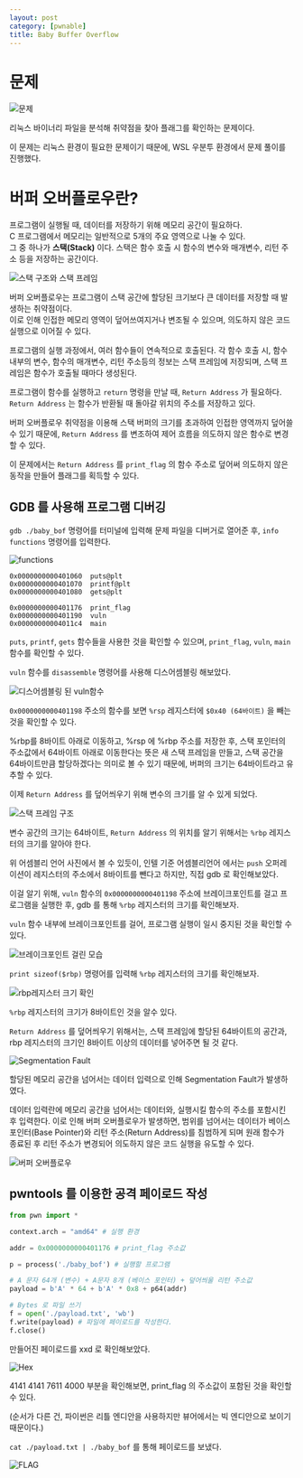 ```yaml
---
layout: post
category: [pwnable]
title: Baby Buffer Overflow
---
```


# 문제

![문제](/assets/img/2024-08-05-hawkis-baby-bof/problem.png)

리눅스 바이너리 파일을 분석해 취약점을 찾아 플래그를 확인하는 문제이다.

이 문제는 리눅스 환경이 필요한 문제이기 때문에, WSL 우분투 환경에서 문제 풀이를 진행했다.

# 버퍼 오버플로우란?

프로그램이 실행될 때, 데이터를 저장하기 위해 메모리 공간이 필요하다.   
C 프로그램에서 메모리는 일반적으로 5개의 주요 영역으로 나눌 수 있다.   
그 중 하나가 **스택(Stack)** 이다. 스택은 함수 호출 시 함수의 변수와 매개변수, 리턴 주소 등을 저장하는 공간이다.

![스택 구조와 스택 프레임](/assets/img/2024-08-05-hawkis-baby-bof/stack.png)

버퍼 오버플로우는 프로그램이 스택 공간에 할당된 크기보다 큰 데이터를 저장할 때 발생하는 취약점이다.   
이로 인해 인접한 메모리 영역이 덮어쓰여지거나 변조될 수 있으며, 의도하지 않은 코드 실행으로 이어질 수 있다.

프로그램의 실행 과정에서, 여러 함수들이 연속적으로 호출된다. 각 함수 호출 시, 함수 내부의 변수, 함수의 매개변수, 리턴 주소등의 정보는 스택 프레임에 저장되며, 스택 프레임은 함수가 호출될 때마다 생성된다.

프로그램이 함수를 실행하고 ``return`` 명령을 만날 때, ``Return Address`` 가 필요하다. ``Return Address`` 는 함수가 반환될 때 돌아갈 위치의 주소를 저장하고 있다.

버퍼 오버플로우 취약점을 이용해 스택 버퍼의 크기를 초과하여 인접한 영역까지 덮어쓸 수 있기 때문에, ``Return Address`` 를 변조하여 제어 흐름을 의도하지 않은 함수로 변경할 수 있다.

이 문제에서는 ``Return Address`` 를 ``print_flag`` 의 함수 주소로 덮어써 의도하지 않은 동작을 만들어 플래그를 획득할 수 있다.



## GDB 를 사용해 프로그램 디버깅
``gdb ./baby_bof`` 명령어를 터미널에 입력해 문제 파일을 디버거로 열어준 후, ``info functions`` 명령어를 입력한다.

![functions](/assets/img/2024-08-05-hawkis-baby-bof/gdb_1.png)


```
0x0000000000401060  puts@plt
0x0000000000401070  printf@plt
0x0000000000401080  gets@plt

0x0000000000401176  print_flag
0x0000000000401190  vuln
0x00000000004011c4  main
```

``puts``, ``printf``, ``gets`` 함수들을 사용한 것을 확인할 수 있으며, ``print_flag``, ``vuln``, ``main`` 함수를 확인할 수 있다.

``vuln`` 함수를 ``disassemble`` 명령어를 사용해 디스어셈블링 해보았다.

![디스어셈블링 된 vuln함수](/assets/img/2024-08-05-hawkis-baby-bof/disassembled_vuln.png)

``0x0000000000401198`` 주소의 함수를 보면 ``%rsp`` 레지스터에 ``$0x40 (64바이트)`` 을 빼는 것을 확인할 수 있다.

%rbp를 8바이트 아래로 이동하고, %rsp 에 %rbp 주소를 저장한 후, 스택 포인터의 주소값에서 64바이트 아래로 이동한다는 뜻은 새 스택 프레임을 만들고, 스택 공간을 64바이트만큼 할당하겠다는 의미로 볼 수 있기 때문에, 버퍼의 크기는 64바이트라고 유추할 수 있다.

이제 ``Return Address`` 를 덮어씌우기 위해 변수의 크기를 알 수 있게 되었다.

![스택 프레임 구조](/assets/img/2024-08-05-hawkis-baby-bof/stackframe.png)

변수 공간의 크기는 64바이트, ``Return Address`` 의 위치를 알기 위해서는 ``%rbp`` 레지스터의 크기를 알아야 한다.

위 어셈블리 언어 사진에서 볼 수 있듯이, 인텔 기준 어셈블리언어 에서는 ``push`` 오퍼레이션이 레지스터의 주소에서 8바이트를 뺀다고 하지만, 직접 gdb 로 확인해보았다.

이걸 알기 위해, ``vuln`` 함수의 ``0x0000000000401198`` 주소에 브레이크포인트를 걸고 프로그램을 실행한 후, gdb 를 통해 ``%rbp`` 레지스터의 크기를 확인해보자.

``vuln`` 함수 내부에 브레이크포인트를 걸어, 프로그램 실행이 일시 중지된 것을 확인할 수 있다.

![브레이크포인트 걸린 모습](/assets/img/2024-08-05-hawkis-baby-bof/bp.png)

``print sizeof($rbp)`` 명령어를 입력해 ``%rbp`` 레지스터의 크기를 확인해보자.

![rbp레지스터 크기 확인](/assets/img/2024-08-05-hawkis-baby-bof/rbp_size.png)

``%rbp`` 레지스터의 크기가 8바이트인 것을 알수 있다.

``Return Address`` 를 덮어씌우기 위해서는, 스택 프레임에 할당된 64바이트의 공간과, rbp 레지스터의 크기인 8바이트 이상의 데이터를 넣어주면 될 것 같다.

![Segmentation Fault](/assets/img/2024-08-05-hawkis-baby-bof/segfault.png)

할당된 메모리 공간을 넘어서는 데이터 입력으로 인해 Segmentation Fault가 발생하였다.

데이터 입력란에 메모리 공간을 넘어서는 데이터와, 실행시킬 함수의 주소를 포함시킨 후 입력한다. 이로 인해 버퍼 오버플로우가 발생하면, 범위를 넘어서는 데이터가 베이스 포인터(Base Pointer)와 리턴 주소(Return Address)를 침범하게 되며 원래 함수가 종료된 후 리턴 주소가 변경되어 의도하지 않은 코드 실행을 유도할 수 있다.

![버퍼 오버플로우](/assets/img/2024-08-05-hawkis-baby-bof/buffer_overflow.png)

## pwntools 를 이용한 공격 페이로드 작성

```py
from pwn import *

context.arch = "amd64" # 실행 환경

addr = 0x0000000000401176 # print_flag 주소값

p = process('./baby_bof') # 실행할 프로그램

# A 문자 64개 (변수) + A문자 8개 (베이스 포인터) + 덮어씌울 리턴 주소값
payload = b'A' * 64 + b'A' * 0x8 + p64(addr)

# Bytes 로 파일 쓰기
f = open('./payload.txt', 'wb')
f.write(payload) # 파일에 페이로드를 작성한다.
f.close()
```

만들어진 페이로드를 xxd 로 확인해보았다.   

![Hex](/assets/img/2024-08-05-hawkis-baby-bof/hex.png)

4141 4141 7611 4000 부분을 확인해보면, print_flag 의 주소값이 포함된 것을 확인할 수 있다.

(순서가 다른 건, 파이썬은 리틀 엔디안을 사용하지만 뷰어에서는 빅 엔디안으로 보이기 때문이다.)

``cat ./payload.txt | ./baby_bof`` 를 통해 페이로드를 보냈다.   

![FLAG](/assets/img/2024-08-05-hawkis-baby-bof/flag.png)